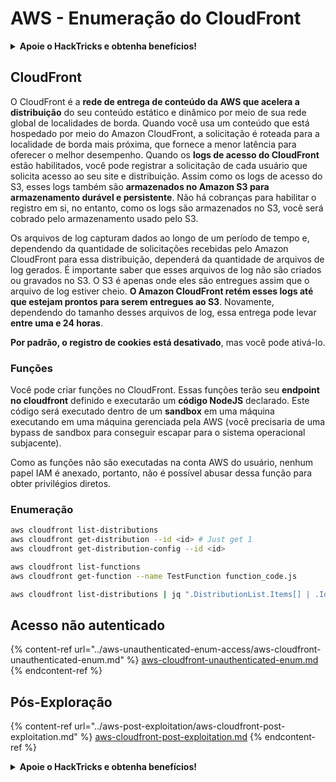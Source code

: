# AWS - Enumeração do CloudFront

<details>

<summary><strong>Apoie o HackTricks e obtenha benefícios!</strong></summary>

* Se você deseja ver sua **empresa anunciada no HackTricks** ou se deseja acessar a **versão mais recente do PEASS ou baixar o HackTricks em PDF**, verifique os [**PLANOS DE ASSINATURA**](https://github.com/sponsors/carlospolop)!
* Obtenha o [**swag oficial do PEASS & HackTricks**](https://peass.creator-spring.com)
* Descubra [**A Família PEASS**](https://opensea.io/collection/the-peass-family), nossa coleção exclusiva de [**NFTs**](https://opensea.io/collection/the-peass-family)
* **Junte-se ao** 💬 [**grupo Discord**](https://discord.gg/hRep4RUj7f) ou ao [**grupo Telegram**](https://t.me/peass) ou **siga-me** no **Twitter** 🐦 [**@carlospolopm**](https://twitter.com/carlospolopm)**.**
* **Compartilhe suas técnicas de hacking enviando PRs para os repositórios do** [**HackTricks**](https://github.com/carlospolop/hacktricks) e [**HackTricks Cloud**](https://github.com/carlospolop/hacktricks-cloud) no GitHub.

</details>

## CloudFront

O CloudFront é a **rede de entrega de conteúdo da AWS que acelera a distribuição** do seu conteúdo estático e dinâmico por meio de sua rede global de localidades de borda. Quando você usa um conteúdo que está hospedado por meio do Amazon CloudFront, a solicitação é roteada para a localidade de borda mais próxima, que fornece a menor latência para oferecer o melhor desempenho. Quando os **logs de acesso do CloudFront** estão habilitados, você pode registrar a solicitação de cada usuário que solicita acesso ao seu site e distribuição. Assim como os logs de acesso do S3, esses logs também são **armazenados no Amazon S3 para armazenamento durável e persistente**. Não há cobranças para habilitar o registro em si, no entanto, como os logs são armazenados no S3, você será cobrado pelo armazenamento usado pelo S3.

Os arquivos de log capturam dados ao longo de um período de tempo e, dependendo da quantidade de solicitações recebidas pelo Amazon CloudFront para essa distribuição, dependerá da quantidade de arquivos de log gerados. É importante saber que esses arquivos de log não são criados ou gravados no S3. O S3 é apenas onde eles são entregues assim que o arquivo de log estiver cheio. **O Amazon CloudFront retém esses logs até que estejam prontos para serem entregues ao S3**. Novamente, dependendo do tamanho desses arquivos de log, essa entrega pode levar **entre uma e 24 horas**.

**Por padrão, o registro de cookies está desativado**, mas você pode ativá-lo.

### Funções

Você pode criar funções no CloudFront. Essas funções terão seu **endpoint no cloudfront** definido e executarão um **código NodeJS** declarado. Este código será executado dentro de um **sandbox** em uma máquina executando em uma máquina gerenciada pela AWS (você precisaria de uma bypass de sandbox para conseguir escapar para o sistema operacional subjacente).

Como as funções não são executadas na conta AWS do usuário, nenhum papel IAM é anexado, portanto, não é possível abusar dessa função para obter privilégios diretos.

### Enumeração
```bash
aws cloudfront list-distributions
aws cloudfront get-distribution --id <id> # Just get 1
aws cloudfront get-distribution-config --id <id>

aws cloudfront list-functions
aws cloudfront get-function --name TestFunction function_code.js

aws cloudfront list-distributions | jq ".DistributionList.Items[] | .Id, .Origins.Items[].Id, .Origins.Items[].DomainName, .AliasICPRecordals[].CNAME"
```
## Acesso não autenticado

{% content-ref url="../aws-unauthenticated-enum-access/aws-cloudfront-unauthenticated-enum.md" %}
[aws-cloudfront-unauthenticated-enum.md](../aws-unauthenticated-enum-access/aws-cloudfront-unauthenticated-enum.md)
{% endcontent-ref %}

## Pós-Exploração

{% content-ref url="../aws-post-exploitation/aws-cloudfront-post-exploitation.md" %}
[aws-cloudfront-post-exploitation.md](../aws-post-exploitation/aws-cloudfront-post-exploitation.md)
{% endcontent-ref %}

<details>

<summary><strong>Apoie o HackTricks e obtenha benefícios!</strong></summary>

* Se você deseja ver sua **empresa anunciada no HackTricks** ou se deseja acessar a **versão mais recente do PEASS ou baixar o HackTricks em PDF**, verifique os [**PLANOS DE ASSINATURA**](https://github.com/sponsors/carlospolop)!
* Adquira o [**swag oficial do PEASS & HackTricks**](https://peass.creator-spring.com)
* Descubra [**The PEASS Family**](https://opensea.io/collection/the-peass-family), nossa coleção exclusiva de [**NFTs**](https://opensea.io/collection/the-peass-family)
* **Junte-se ao** 💬 [**grupo Discord**](https://discord.gg/hRep4RUj7f) ou ao [**grupo telegram**](https://t.me/peass) ou **siga-me** no **Twitter** 🐦 [**@carlospolopm**](https://twitter.com/carlospolopm)**.**
* **Compartilhe suas técnicas de hacking enviando PRs para os repositórios do** [**HackTricks**](https://github.com/carlospolop/hacktricks) e [**HackTricks Cloud**](https://github.com/carlospolop/hacktricks-cloud) no GitHub.

</details>
